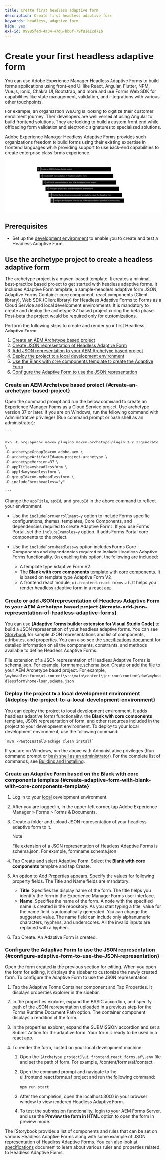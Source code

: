 ```yaml
---
title: Create first headless adaptive form
description: Create first headless adaptive form
keywords: headless, adaptive form
hide: yes
exl-id: 99985fed-4a34-47d6-bb6f-79f81e1cd71b
---
```

# Create your first headless adaptive form

You can use Adobe Experience Manager Headless Adaptive Forms to build forms applications using front-end UI like React, Angular, Flutter, NPM, Vue.js, Ionic, Chakra UI, Bootstrap, and more and use  Forms Web SDK for capabilities like state management, validation, and integrations with various other touchpoints.

For example, an organization We.Org is looking to digitize their customer enrollment journey. Their developers are well versed at using Angular to build frontend solutions. They are looking to build a custom front end while offloading form validation and electronic signatures to specialized solutions.

Adobe Experience Manager Headless Adaptive Forms provides such organizations freedom to build forms using their existing expertise in frontend languages while providing support to use back-end capabilities to create enterprise class forms experience.

<!-- >>[!VIDEO](https://video.tv.adobe.com/v/341011/) -->

![Create a Headless Adaptive Form](/help/assets/headless-forms.png)

## Prerequisites

* Set up the [development environment](setup-development-environment.md) to enable you to create and test a Headless Adaptive Form.

## Use the archetype project to create a headless adaptive form

The archetype project is a maven-based template. It creates a minimal, best-practice based project to get started with headless adaptive forms. It includes Adaptive Form template, a sample-headless adaptive form JSON, Adaptive Forms Container core component, react components (Client library), Web SDK (Client library) for Headless Adaptive Forms to Forms as a Cloud Service and local development environments. It is mandatory to create and deploy the archetype 37 based project during the beta phase. Post-beta the project would be required only for customizations. 

Perform the following steps to create and render your first Headless Adaptive Form: 

1. [Create an AEM Archetype based project](#create-an-archetype-based-project)
1. [Create JSON representation of Headless Adaptive Form](#create-add-json-representation-of-headless-adaptive-forms)
1. [Add JSON representation to your AEM Archetype based project](#create-add-json-representation-of-headless-adaptive-forms)  
1. [Deploy the project to a local development environment](#deploy-the-project-to-a-local-development-environment)
1. [Use the Blank with core components template to create the Adaptive Form](#create-adaptive-form-with-blank-with-core-components-template)
1. [Configure the Adaptive Form to use the JSON representation](configure-adaptive-form-to-use-the-JSON-representation)

### Create an AEM Archetype based project {#create-an-archetype-based-project}  

Open the command prompt and run the below command to create an Experience Manager Forms as a Cloud Service project. Use archetype version 37 or later. If you are on Windows, run the following command with Administrative privileges (Run command prompt or bash shell as an administrator):   

    ```

    mvn -B org.apache.maven.plugins:maven-archetype-plugin:3.2.1:generate \
    -D archetypeGroupId=com.adobe.aem \
    -D archetypeArtifactId=aem-project-archetype \
    -D archetypeVersion=37 \
    -D appTitle=myheadlessform \
    -D appId=myheadlessform \
    -D groupId=com.myheadlessform \
    -D includeFormsheadless="y"  

    ```

Change the `appTitle`, `appId`, and `groupId` in the above command to reflect your environment.

* Use the `includeFormsenrollment=y` option to include Forms specific configurations, themes, templates, Core Components, and dependencies required to create Adaptive Forms. If you use Forms Portal, set the `includeExamples=y` option. It adds Forms Portal core components to the project.

* Use the `includeFormsheadless=y` option includes Forms Core Components and dependencies required to include Headless Adaptive Forms functionality. On enabling this option, the following are included:  
    * A template type Adaptive Form V2.
    * The **Blank with core components** template with [core components](https://experienceleague.adobe.com/docs/experience-manager-core-components/using/introduction.html?lang=en). It is based on template type Adaptive Form V2.
    * A frontend react module, `ui.frontend.react.forms.af`. It helps you render headless adaptive form in a react app.  

### Create or add JSON representation of Headless Adaptive Form to your AEM Archetype based project {#create-add-json-representation-of-headless-adaptive-forms}

You can use **[Adaptive Forms builder extension for Visual Studio Code]** to build a JSON representation of your headless adaptive forms. You can see [Storybook](https://opensource.adobe.com/aem-forms-af-runtime/storybook/?path=/story/reference-examples--introduction) for sample JSON representations and list of components, attributes, and properties. You can also see the [specifications document](/help/assets/Headless-Adaptive-Form-Specification.pdf) for detailed information on all the components, constraints, and methods available to define Headless Adaptive Forms.

File extension of a JSON representation of Headless Adaptive Forms is schema.json. For example, formname.schema.json. Create or add the file to your AEM Archetype based project. For example, `\myheadlessform\ui.content\src\main\content\jcr_root\content\dam\myheadlessform\home-loan.schema.json`

### Deploy the project to a local development environment {#deploy-the-project-to-a-local-development-environment}

You can deploy the project to local development environment. It adds headless adaptive forms functionality, the **Blank with core components** template, JSON representation of form, and other resources included in the project to your development environment. <!-- Deploy the project to your local development environment to locally create headless adaptive forms. or deploy directly to your Forms as a Cloud Service environment. !--> To deploy to your local development environment, use the following command: 

    `mvn -PautoInstallPackage clean install`

If you are on Windows, run the above with Administrative privileges (Run command prompt or [bash shell as an administrator](https://khushwantsehgal.wordpress.com/2022/06/29/check-if-git-bash-is-running-in-administrator-mode/)). For the complete list of commands, see [Building and Installing](https://experienceleague.adobe.com/docs/experience-manager-core-components/using/developing/archetype/using.html?lang=en#building-and-installing).
    
<!-- *  To learn how to deploy code to AEM as a Cloud Service, see the video in [Deploying to AEM as a Cloud Service]https://experienceleague.adobe.com/docs/experience-manager-cloud-service/content/implementing/deploying/overview.html?lang=en#coding-against-the-right-aem-version) article : -->

### Create an Adaptive Form based on the Blank with core components template {#create-adaptive-form-with-blank-with-core-components-template}

1. Log in to your [local](http://localhost:4502/) <!-- or Forms as a Cloud Service --> development environment.

1. After you are logged in, in the upper-left corner, tap Adobe Experience Manager > Forms > Forms & Documents.  

1. Create a folder and upload JSON representation of your headless adaptive form to it.

    >[!NOTE]
    >
    >File extension of a JSON representation of Headless Adaptive Forms is schema.json. For example, formname.schema.json

1. Tap Create and select Adaptive Form. Select the **Blank with core components** template and tap Create.

1. An option to Add Properties appears. Specify the values for following property fields. The Title and Name fields are mandatory:

   * **Title**: Specifies the display name of the form. The title helps you identify the form in the Experience Manager Forms user interface.
   * **Name**: Specifies the name of the form. A node with the specified name is created in the repository. As you start typing a title, value for the name field is automatically generated. You can change the suggested value. The name field can include only alphanumeric characters, hyphens, and underscores. All the invalid inputs are replaced with a hyphen.

1. Tap Create. An Adaptive Form is created.

### Configure the Adaptive Form to use the JSON representation {#configure-adaptive-form-to-use-the-JSON-representation}

Open the form created in the previous section for editing. When you open the form for editing, it  displays the sidebar to customize the newly created form. To configure the Adaptive Form to use the JSON representation:

1. Tap the Adaptive Forms Container component and Tap Properties. It displays properties explorer in the sidebar.

1. In the properties explorer, expand the BASIC accordion, and specify path of the JSON representation uploaded in a previous step for the Forms Runtime Document Path option. The container component displays a rendition of the form.

1. In the properties explorer, expand the SUBMISSION accordion and set a Submit Action for the adaptive form. Your form is ready to be used in a react app.

1. To render the form, hosted on your local development machine:

    1. Open the `[Archetype project]\ui.frontend.react.forms.af\.env` file and set the path of form. For example, /content/forms/af/contact

    1. Open the command prompt and navigate to the ui.frontend.react.forms.af project and run the following command:

        `npm run start`

    1. After the completion, open the localhost:3000 in your browser window to view rendered Headless Adaptive Form. 
    1. To test the submission functionality, login to your AEM Forms Server, and use the **Preview the form in HTML** option to open the form in preview mode. 

The [Storybook provides  a list of components and rules that can be set on various Headless Adaptive Forms along with some example of JSON representation of Headless Adaptive Forms. You can also look at [specifications](/help/assets/Headless-Adaptive-Form-Specification.pdf) document to learn about various rules and properties related to Headless Adaptive Forms.

